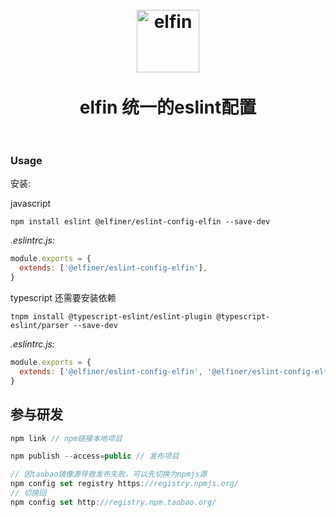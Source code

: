 <h1 align="center">
<br>
  <a href="https://github.com/XyyF/XyyF"><img src="https://rengarxiao.com/XyyF/images/elfin.png" alt="elfin" width="100"></a>
  <br>
    <br>
  elfin 统一的eslint配置
  <br><br>
</h1>

### Usage

安装:

javascript

```shell
npm install eslint @elfiner/eslint-config-elfin --save-dev
```

_.eslintrc.js:_

```javascript
module.exports = {
  extends: ['@elfiner/eslint-config-elfin'],
}
```

typescript 还需要安装依赖

```shell
tnpm install @typescript-eslint/eslint-plugin @typescript-eslint/parser --save-dev
```

_.eslintrc.js:_

```javascript
module.exports = {
  extends: ['@elfiner/eslint-config-elfin', '@elfiner/eslint-config-elfin/ts'],
}
```

## 参与研发
```js
npm link // npm链接本地项目

npm publish --access=public // 发布项目

// 因taobao镜像源导致发布失败，可以先切换为npmjs源
npm config set registry https://registry.npmjs.org/
// 切换回
npm config set http://registry.npm.taobao.org/
```